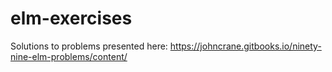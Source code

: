 # elm-exercises
Solutions to problems presented here: https://johncrane.gitbooks.io/ninety-nine-elm-problems/content/

